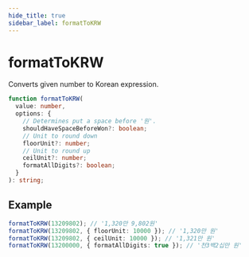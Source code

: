 ```yaml
---
hide_title: true
sidebar_label: formatToKRW
---
```


# formatToKRW

Converts given number to Korean expression.

```typescript
function formatToKRW(
  value: number,
  options: {
    // Determines put a space before '원'.
    shouldHaveSpaceBeforeWon?: boolean;
    // Unit to round down
    floorUnit?: number;
    // Unit to round up
    ceilUnit?: number;
    formatAllDigits?: boolean;
  }
): string;
```

## Example

```typescript
formatToKRW(13209802); // '1,320만 9,802원'
formatToKRW(13209802, { floorUnit: 10000 }); // '1,320만 원'
formatToKRW(13209802, { ceilUnit: 10000 }); // '1,321만 원'
formatToKRW(13200000, { formatAllDigits: true }); // '천3백2십만 원'
```
